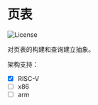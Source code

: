 ﻿# 页表

![License](https://img.shields.io/crates/l/page-table.svg)

对页表的构建和查询建立抽象。

架构支持：

- [x] RISC-V
- [ ] x86
- [ ] arm
